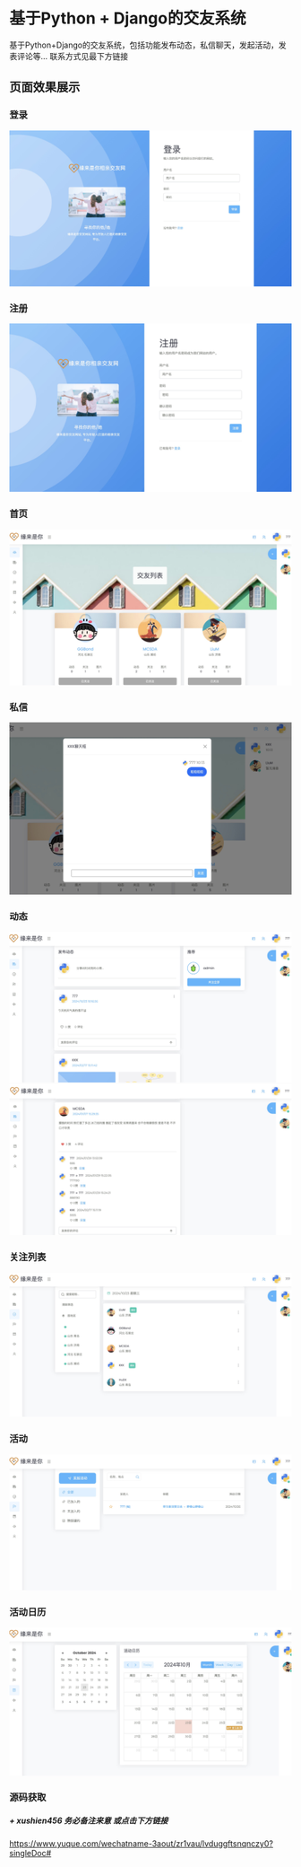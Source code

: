 # 基于Python + Django的交友系统
基于Python+Django的交友系统，包括功能发布动态，私信聊天，发起活动，发表评论等...
联系方式见最下方链接

## 页面效果展示
### 登录
![alt text](登录.jpg)
### 注册
![alt text](注册.jpg)
### 首页
![alt text](首页.jpg)
### 私信
![alt text](私信.jpg)
### 动态
![alt text](动态.jpg)
![alt text](动态2.jpg)
### 关注列表
![alt text](关注列表.jpg)
### 活动
![alt text](活动.jpg)
### 活动日历
![alt text](活动日历.jpg)

### 源码获取
##### + xushien456 务必备注来意 或点击下方链接
https://www.yuque.com/wechatname-3aout/zr1vau/lvduggftsnqnczy0?singleDoc#
